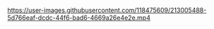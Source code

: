 

https://user-images.githubusercontent.com/118475609/213005488-5d766eaf-dcdc-44f6-bad6-4669a26e4e2e.mp4

